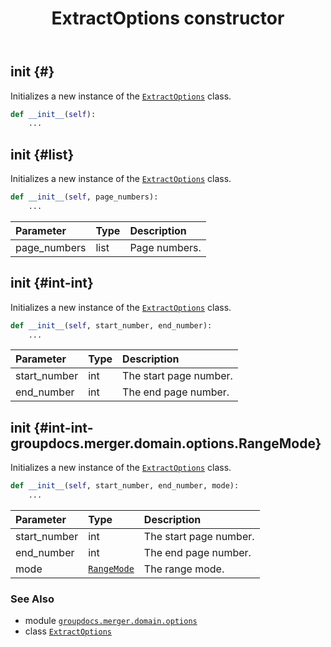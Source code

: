 ﻿---
title: ExtractOptions constructor
second_title: GroupDocs.Merger for Python via .NET API References
description: 
type: docs
url: /python-net/groupdocs.merger.domain.options/extractoptions/__init__/
is_root: false
weight: 10
---

## __init__ {#}

Initializes a new instance of the [`ExtractOptions`](/merger/python-net/groupdocs.merger.domain.options/extractoptions) class.



```python
def __init__(self):
    ...
```




## __init__ {#list}

Initializes a new instance of the [`ExtractOptions`](/merger/python-net/groupdocs.merger.domain.options/extractoptions) class.



```python
def __init__(self, page_numbers):
    ...
```


| Parameter | Type | Description |
| :- | :- | :- |
| page_numbers | list | Page numbers. |


## __init__ {#int-int}

Initializes a new instance of the [`ExtractOptions`](/merger/python-net/groupdocs.merger.domain.options/extractoptions) class.



```python
def __init__(self, start_number, end_number):
    ...
```


| Parameter | Type | Description |
| :- | :- | :- |
| start_number | int | The start page number. |
| end_number | int | The end page number. |


## __init__ {#int-int-groupdocs.merger.domain.options.RangeMode}

Initializes a new instance of the [`ExtractOptions`](/merger/python-net/groupdocs.merger.domain.options/extractoptions) class.



```python
def __init__(self, start_number, end_number, mode):
    ...
```


| Parameter | Type | Description |
| :- | :- | :- |
| start_number | int | The start page number. |
| end_number | int | The end page number. |
| mode | [`RangeMode`](/merger/python-net/groupdocs.merger.domain.options/rangemode) | The range mode. |



### See Also
* module [`groupdocs.merger.domain.options`](../../)
* class [`ExtractOptions`](/merger/python-net/groupdocs.merger.domain.options/extractoptions)
